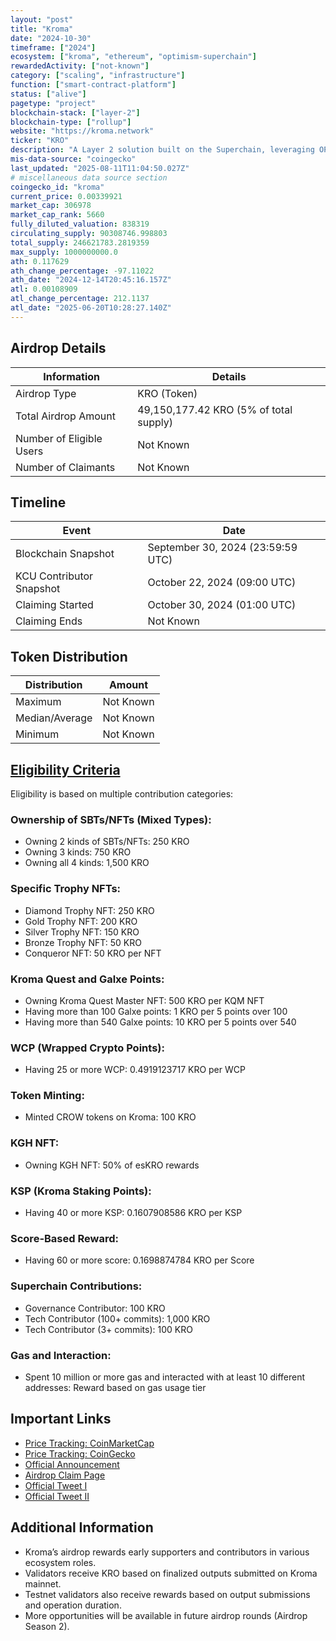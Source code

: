 ```yaml
---
layout: "post"
title: "Kroma"
date: "2024-10-30"
timeframe: ["2024"]
ecosystem: ["kroma", "ethereum", "optimism-superchain"]
rewardedActivity: ["not-known"]
category: ["scaling", "infrastructure"]
function: ["smart-contract-platform"]
status: ["alive"]
pagetype: "project"
blockchain-stack: ["layer-2"]
blockchain-type: ["rollup"]
website: "https://kroma.network"
ticker: "KRO"
description: "A Layer 2 solution built on the Superchain, leveraging OP Stack rollup with an active fault-proof system utilizing zkEVM. Kroma aims to transition into a universal ZK Rollup for improved scalability and cost-efficiency."
mis-data-source: "coingecko"
last_updated: "2025-08-11T11:04:50.027Z"
# miscellaneous data source section
coingecko_id: "kroma"
current_price: 0.00339921
market_cap: 306978
market_cap_rank: 5660
fully_diluted_valuation: 838319
circulating_supply: 90308746.998803
total_supply: 246621783.2819359
max_supply: 1000000000.0
ath: 0.117629
ath_change_percentage: -97.11022
ath_date: "2024-12-14T20:45:16.157Z"
atl: 0.00108909
atl_change_percentage: 212.1137
atl_date: "2025-06-20T10:28:27.140Z"
---
```


## Airdrop Details

| Information              | Details                                |
| ------------------------ | -------------------------------------- |
| Airdrop Type             | KRO (Token)                            |
| Total Airdrop Amount     | 49,150,177.42 KRO (5% of total supply) |
| Number of Eligible Users | Not Known                              |
| Number of Claimants      | Not Known                              |

## Timeline

| Event                    | Date                              |
| ------------------------ | --------------------------------- |
| Blockchain Snapshot      | September 30, 2024 (23:59:59 UTC) |
| KCU Contributor Snapshot | October 22, 2024 (09:00 UTC)      |
| Claiming Started         | October 30, 2024 (01:00 UTC)      |
| Claiming Ends            | Not Known                         |

## Token Distribution

| Distribution   | Amount    |
| -------------- | --------- |
| Maximum        | Not Known |
| Median/Average | Not Known |
| Minimum        | Not Known |

## [Eligibility Criteria](https://blog.kroma.network/kromas-first-airdrop-a-token-of-appreciation-for-our-community-65f8acaf8776)

Eligibility is based on multiple contribution categories:

### Ownership of SBTs/NFTs (Mixed Types):

- Owning 2 kinds of SBTs/NFTs: 250 KRO
- Owning 3 kinds: 750 KRO
- Owning all 4 kinds: 1,500 KRO

### Specific Trophy NFTs:

- Diamond Trophy NFT: 250 KRO
- Gold Trophy NFT: 200 KRO
- Silver Trophy NFT: 150 KRO
- Bronze Trophy NFT: 50 KRO
- Conqueror NFT: 50 KRO per NFT

### Kroma Quest and Galxe Points:

- Owning Kroma Quest Master NFT: 500 KRO per KQM NFT
- Having more than 100 Galxe points: 1 KRO per 5 points over 100
- Having more than 540 Galxe points: 10 KRO per 5 points over 540

### WCP (Wrapped Crypto Points):

- Having 25 or more WCP: 0.4919123717 KRO per WCP

### Token Minting:

- Minted CROW tokens on Kroma: 100 KRO

### KGH NFT:

- Owning KGH NFT: 50% of esKRO rewards

### KSP (Kroma Staking Points):

- Having 40 or more KSP: 0.1607908586 KRO per KSP

### Score-Based Reward:

- Having 60 or more score: 0.1698874784 KRO per Score

### Superchain Contributions:

- Governance Contributor: 100 KRO
- Tech Contributor (100+ commits): 1,000 KRO
- Tech Contributor (3+ commits): 100 KRO

### Gas and Interaction:

- Spent 10 million or more gas and interacted with at least 10 different addresses: Reward based on gas usage tier

## Important Links

- [Price Tracking: CoinMarketCap](https://coinmarketcap.com/currencies/kroma)
- [Price Tracking: CoinGecko](https://www.coingecko.com/en/coins/kroma)
- [Official Announcement](https://blog.kroma.network/kromas-first-airdrop-a-token-of-appreciation-for-our-community-65f8acaf8776)
- [Airdrop Claim Page](https://kcu.kroma.network/?dialog=airdrop)
- [Official Tweet I](https://x.com/kroma_network/status/1849345785496006732)
- [Official Tweet II](https://x.com/kroma_network/status/1851429690395034053)

## Additional Information

- Kroma’s airdrop rewards early supporters and contributors in various ecosystem roles.
- Validators receive KRO based on finalized outputs submitted on Kroma mainnet.
- Testnet validators also receive rewards based on output submissions and operation duration.
- More opportunities will be available in future airdrop rounds (Airdrop Season 2).